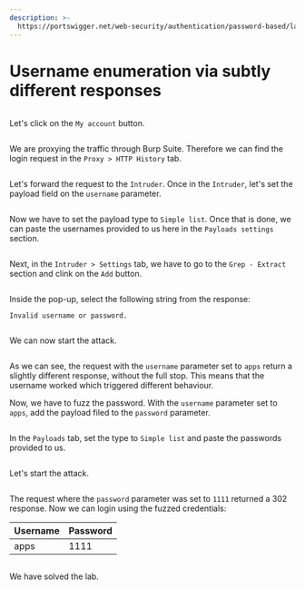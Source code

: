 ```yaml
---
description: >-
  https://portswigger.net/web-security/authentication/password-based/lab-username-enumeration-via-subtly-different-responses
---
```


# Username enumeration via subtly different responses

<figure><img src="../../../.gitbook/assets/1 (142).png" alt=""><figcaption></figcaption></figure>

Let's click on the `My account` button.

<figure><img src="../../../.gitbook/assets/2 (135).png" alt=""><figcaption></figcaption></figure>

We are proxying the traffic through Burp Suite. Therefore we can find the login request in the `Proxy > HTTP History` tab.

<figure><img src="../../../.gitbook/assets/3 (116).png" alt=""><figcaption></figcaption></figure>

Let's forward the request to the `Intruder`. Once in the `Intruder`, let's set the payload field on the `username` parameter.

<figure><img src="../../../.gitbook/assets/4 (98).png" alt=""><figcaption></figcaption></figure>

Now we have to set the payload type to `Simple list`. Once that is done, we can paste the usernames provided to us here in the `Payloads settings` section.

<figure><img src="../../../.gitbook/assets/5 (82).png" alt=""><figcaption></figcaption></figure>

Next, in the `Intruder > Settings` tab, we have to go to the `Grep - Extract` section and clink on the `Add` button.

<figure><img src="../../../.gitbook/assets/6 (66).png" alt=""><figcaption></figcaption></figure>

Inside the pop-up, select the following string from the response:

```
Invalid username or password.
```

<figure><img src="../../../.gitbook/assets/7 (52).png" alt=""><figcaption></figcaption></figure>

We can now start the attack.

<figure><img src="../../../.gitbook/assets/8 (40).png" alt=""><figcaption></figcaption></figure>

As we can see, the request with the `username` parameter set to `apps` return a slightly different response, without the full stop. This means that the username worked which triggered different behaviour.&#x20;

Now, we have to fuzz the password. With the `username` parameter set to `apps`, add the payload filed to the `password` parameter.

<figure><img src="../../../.gitbook/assets/9 (30).png" alt=""><figcaption></figcaption></figure>

In the `Payloads` tab, set the type to `Simple list` and paste the passwords provided to us.

<figure><img src="../../../.gitbook/assets/10 (27).png" alt=""><figcaption></figcaption></figure>

Let's start the attack.

<figure><img src="../../../.gitbook/assets/11 (13).png" alt=""><figcaption></figcaption></figure>

The request where the `password` parameter was set to `1111` returned a 302 response. Now we can login using the fuzzed credentials:

| Username | Password |
| -------- | -------- |
| apps     | 1111     |

<figure><img src="../../../.gitbook/assets/12 (9).png" alt=""><figcaption></figcaption></figure>

We have solved the lab.

<figure><img src="../../../.gitbook/assets/13 (10).png" alt=""><figcaption></figcaption></figure>
